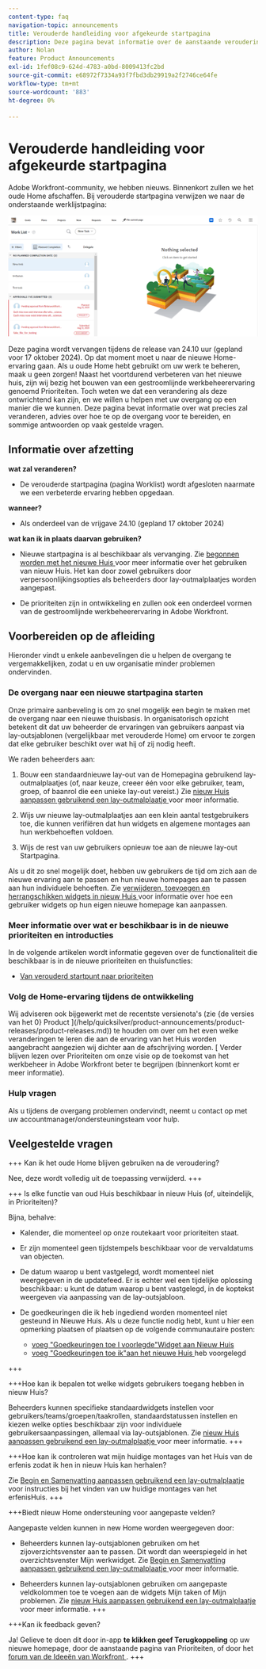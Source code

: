 ```yaml
---
content-type: faq
navigation-topic: announcements
title: Verouderde handleiding voor afgekeurde startpagina
description: Deze pagina bevat informatie over de aanstaande veroudering van verouderd startpunt.
author: Nolan
feature: Product Announcements
exl-id: 1fef08c9-624d-4783-a0bd-8009413fc2bd
source-git-commit: e68972f7334a93f7fbd3db29919a2f2746ce64fe
workflow-type: tm+mt
source-wordcount: '883'
ht-degree: 0%

---
```


# Verouderde handleiding voor afgekeurde startpagina

Adobe Workfront-community, we hebben nieuws. Binnenkort zullen we het oude Home afschaffen. Bij verouderde startpagina verwijzen we naar de onderstaande werklijstpagina:

![](assets/legacy-home-worklist-view.png)

Deze pagina wordt vervangen tijdens de release van 24.10 uur (gepland voor 17 oktober 2024). Op dat moment moet u naar de nieuwe Home-ervaring gaan. Als u oude Home hebt gebruikt om uw werk te beheren, maak u geen zorgen! Naast het voortdurend verbeteren van het nieuwe huis, zijn wij bezig het bouwen van een gestroomlijnde werkbeheerervaring genoemd Prioriteiten.
Toch weten we dat een verandering als deze ontwrichtend kan zijn, en we willen u helpen met uw overgang op een manier die we kunnen. Deze pagina bevat informatie over wat precies zal veranderen, advies over hoe te op de overgang voor te bereiden, en sommige antwoorden op vaak gestelde vragen.

## Informatie over afzetting

**wat zal veranderen?**

* De verouderde startpagina (pagina Worklist) wordt afgesloten naarmate we een verbeterde ervaring hebben opgedaan.

**wanneer?**

* Als onderdeel van de vrijgave 24.10 (gepland 17 oktober 2024)

**wat kan ik in plaats daarvan gebruiken?**

* Nieuwe startpagina is al beschikbaar als vervanging. Zie [ begonnen worden met het nieuwe Huis ](/help/quicksilver/workfront-basics/using-home/using-the-home-area/get-started-with-home.md) voor meer informatie over het gebruiken van nieuw Huis. Het kan door zowel gebruikers door verpersoonlijkingsopties als beheerders door lay-outmalplaatjes worden aangepast.

* De prioriteiten zijn in ontwikkeling en zullen ook een onderdeel vormen van de gestroomlijnde werkbeheerervaring in Adobe Workfront.

## Voorbereiden op de afleiding

Hieronder vindt u enkele aanbevelingen die u helpen de overgang te vergemakkelijken, zodat u en uw organisatie minder problemen ondervinden.

### De overgang naar een nieuwe startpagina starten

Onze primaire aanbeveling is om zo snel mogelijk een begin te maken met de overgang naar een nieuwe thuisbasis. In organisatorisch opzicht betekent dit dat uw beheerder de ervaringen van gebruikers aanpast via lay-outsjablonen (vergelijkbaar met verouderde Home) om ervoor te zorgen dat elke gebruiker beschikt over wat hij of zij nodig heeft.

We raden beheerders aan:

1. Bouw een standaardnieuwe lay-out van de Homepagina gebruikend lay-outmalplaatjes (of, naar keuze, creeer één voor elke gebruiker, team, groep, of baanrol die een unieke lay-out vereist.) Zie [ nieuw Huis aanpassen gebruikend een lay-outmalplaatje ](/help/quicksilver/administration-and-setup/customize-workfront/use-layout-templates/customize-new-home-layout-template.md) voor meer informatie.

1. Wijs uw nieuwe lay-outmalplaatjes aan een klein aantal testgebruikers toe, die kunnen verifiëren dat hun widgets en algemene montages aan hun werkbehoeften voldoen.

1. Wijs de rest van uw gebruikers opnieuw toe aan de nieuwe lay-out Startpagina.

Als u dit zo snel mogelijk doet, hebben uw gebruikers de tijd om zich aan de nieuwe ervaring aan te passen en hun nieuwe homepages aan te passen aan hun individuele behoeften. Zie [ verwijderen, toevoegen en herrangschikken widgets in nieuw Huis ](/help/quicksilver/workfront-basics/using-home/using-the-home-area/add-edit-remove-widgets-in-new-home.md) voor informatie over hoe een gebruiker widgets op hun eigen nieuwe homepage kan aanpassen.

### Meer informatie over wat er beschikbaar is in de nieuwe prioriteiten en introducties

In de volgende artikelen wordt informatie gegeven over de functionaliteit die beschikbaar is in de nieuwe prioriteiten en thuisfuncties:

<!--* [Move from Legacy Home to New Home](/help/quicksilver/workfront-basics/using-home/new-home/move-to-new-home.md)-->
* [Van verouderd startpunt naar prioriteiten](/help/quicksilver/workfront-basics/priorities/move-from-legacy-home-to-priorities.md)

### Volg de Home-ervaring tijdens de ontwikkeling

Wij adviseren ook bijgewerkt met de recentste versienota&#39;s (zie {de versies van het 0} Product ](/help/quicksilver/product-announcements/product-releases/product-releases.md)) te houden om over om het even welke veranderingen te leren die aan de ervaring van het Huis worden aangebracht aangezien wij dichter aan de afschrijving worden. [ Verder blijven lezen over Prioriteiten om onze visie op de toekomst van het werkbeheer in Adobe Workfront beter te begrijpen (binnenkort komt er meer informatie).

### Hulp vragen

Als u tijdens de overgang problemen ondervindt, neemt u contact op met uw accountmanager/ondersteuningsteam voor hulp.

## Veelgestelde vragen

+++ Kan ik het oude Home blijven gebruiken na de veroudering?

Nee, deze wordt volledig uit de toepassing verwijderd.
+++

+++ Is elke functie van oud Huis beschikbaar in nieuw Huis (of, uiteindelijk, in Prioriteiten)?

Bijna, behalve:

* Kalender, die momenteel op onze routekaart voor prioriteiten staat.

* Er zijn momenteel geen tijdstempels beschikbaar voor de vervaldatums van objecten.

* De datum waarop u bent vastgelegd, wordt momenteel niet weergegeven in de updatefeed. Er is echter wel een tijdelijke oplossing beschikbaar: u kunt de datum waarop u bent vastgelegd, in de koptekst weergeven via aanpassing van de lay-outsjabloon.
* De goedkeuringen die ik heb ingediend worden momenteel niet gesteund in Nieuwe Huis. Als u deze functie nodig hebt, kunt u hier een opmerking plaatsen of plaatsen op de volgende communautaire posten:
   * [ voeg &quot;Goedkeuringen toe I voorlegde&quot;Widget aan Nieuw Huis ](https://experienceleaguecommunities.adobe.com/t5/workfront-ideas/add-quot-approvals-i-submitted-quot-widget-to-new-home/idc-p/704664#M25269)
   * [ voeg &quot;Goedkeuringen toe ik&quot;aan het nieuwe Huis ](https://experienceleaguecommunities.adobe.com/t5/workfront-ideas/add-quot-approvals-i-submitted-quot-widget-to-new-home/idc-p/704664#M25269) heb voorgelegd

+++

+++Hoe kan ik bepalen tot welke widgets gebruikers toegang hebben in nieuw Huis?

Beheerders kunnen specifieke standaardwidgets instellen voor gebruikers/teams/groepen/taakrollen, standaardstatussen instellen en kiezen welke opties beschikbaar zijn voor individuele gebruikersaanpassingen, allemaal via lay-outsjablonen. Zie [ nieuw Huis aanpassen gebruikend een lay-outmalplaatje ](/help/quicksilver/administration-and-setup/customize-workfront/use-layout-templates/customize-new-home-layout-template.md) voor meer informatie.
+++

+++Hoe kan ik controleren wat mijn huidige montages van het Huis van de erfenis zodat ik hen in nieuw Huis kan herhalen?

Zie [ Begin en Samenvatting aanpassen gebruikend een lay-outmalplaatje ](/help/quicksilver/administration-and-setup/customize-workfront/use-layout-templates/customize-home-summary-layout-template.md) voor instructies bij het vinden van uw huidige montages van het erfenisHuis.
+++

+++Biedt nieuw Home ondersteuning voor aangepaste velden?

Aangepaste velden kunnen in new Home worden weergegeven door:

* Beheerders kunnen lay-outsjablonen gebruiken om het zijoverzichtsvenster aan te passen. Dit wordt dan weerspiegeld in het overzichtsvenster Mijn werkwidget. Zie [ Begin en Samenvatting aanpassen gebruikend een lay-outmalplaatje ](/help/quicksilver/administration-and-setup/customize-workfront/use-layout-templates/customize-home-summary-layout-template.md) voor meer informatie.

* Beheerders kunnen lay-outsjablonen gebruiken om aangepaste veldkolommen toe te voegen aan de widgets Mijn taken of Mijn problemen. Zie [ nieuw Huis aanpassen gebruikend een lay-outmalplaatje ](/help/quicksilver/administration-and-setup/customize-workfront/use-layout-templates/customize-new-home-layout-template.md) voor meer informatie.
+++

+++Kan ik feedback geven?

Ja! Gelieve te doen dit door in-app **te klikken geef Terugkoppeling** op uw nieuwe homepage, door de aanstaande pagina van Prioriteiten, of door het [ forum van de Ideeën van Workfront ](https://experienceleaguecommunities.adobe.com/t5/workfront-ideas/idb-p/workfront-ideas).
+++
